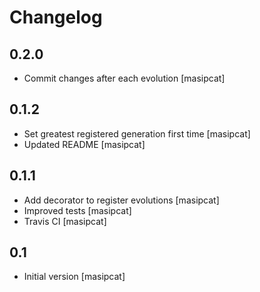 # Changelog

0.2.0
-----
 - Commit changes after each evolution
   [masipcat]


0.1.2
-----
 - Set greatest registered generation first time
   [masipcat]
 - Updated README
   [masipcat]


0.1.1
-----
 - Add decorator to register evolutions
   [masipcat]
 - Improved tests
   [masipcat]
 - Travis CI
   [masipcat]


0.1
---
 - Initial version
   [masipcat]
